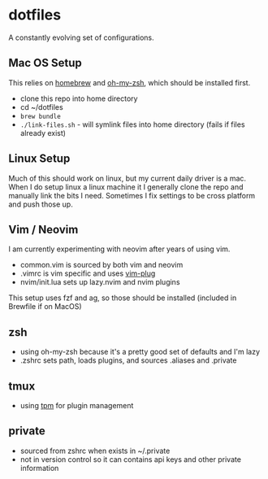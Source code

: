 # dotfiles

A constantly evolving set of configurations. 


## Mac OS Setup

This relies on [homebrew](https://brew.sh/) and [oh-my-zsh](https://ohmyz.sh/#install), which should be installed first.

- clone this repo into home directory
- cd ~/dotfiles
- `brew bundle`
- `./link-files.sh` - will symlink files into home directory (fails if files already exist)

## Linux Setup

Much of this should work on linux, but my current daily driver is a mac. When I do setup linux a linux machine it I generally clone the repo and manually link the bits I need. Sometimes I fix settings to be cross platform and push those up.

## Vim / Neovim 

I am currently experimenting with neovim after years of using vim. 

- common.vim is sourced by both vim and neovim
- .vimrc is vim specific and uses [vim-plug](https://github.com/junegunn/vim-plug)
- nvim/init.lua sets up lazy.nvim and nvim plugins

This setup uses fzf and ag, so those should be installed (included in Brewfile if on MacOS)

## zsh

- using oh-my-zsh because it's a pretty good set of defaults and I'm lazy
- .zshrc sets path, loads plugins, and sources .aliases and .private

## tmux

- using [tpm](https://github.com/tmux-plugins/tpm) for plugin management


## private

- sourced from zshrc when exists in ~/.private
- not in version control so it can contains api keys and other private information


